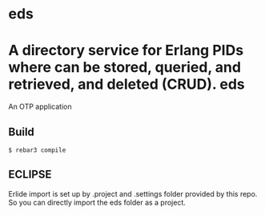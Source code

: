 # eds
A directory service for Erlang PIDs where can be stored, queried, and retrieved, and deleted (CRUD).
eds
=====

An OTP application

Build
-----

    $ rebar3 compile

ECLIPSE
-------
Erlide import is set up by .project and .settings folder provided by this repo.
So you can directly import the eds folder as a project.

